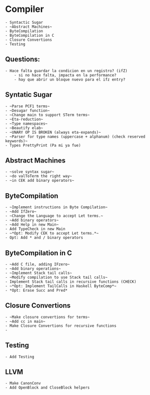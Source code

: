 # Compiler
	- Syntactic Sugar
	- ~Abstract Machines~
    - ByteCompilation
    - ByteCompilation in C
    - Closure Convertions
    - Testing
    
## Questions:
    - Hace falta guardar la condicion en un registro? (ifZ)
        - si no hace falta, impacta en la performance?
        - hay que abrir un bloque nuevo para el ifz entry?
    

## Syntatic Sugar
	- ~Parse PCF1 terms~
	- ~Desugar function~
	- ~Change main to support STerm terms~
	- ~Eta-reduction~
	- ~Type namespaces~
	- ~Beautify elab~
	- ~UNARY OP IS BROKEN (always eta-expands)~
	- ~Parser for type names (uppercase + alphanum) (check reserved keywords)~
    - Types PrettyPrint (Pa mi ya fue)


## Abstract Machines
	- ~solve syntax sugar~
	- ~do valToTerm the right way~
	- ~in CEK add binary operators~

## ByteCompilation
    - ~Implement instructions in Byte Compilation~
    - ~Add IfZero~
    - ~Change the Language to accept Let terms.~
    - ~Add binary operators~
    - ~Add Help in new Main~
    - Add TypeCheck in new Main
    - ~*Opt: Modify CEK to accept Let terms.*~
    - Opt: Add * and / binary operators

## ByteCompilation in C
    - ~Add C file, adding IFzero~
    - ~Add binary operations~
    - ~Implement Stack tail calls~
    - ~Modify compilation to use Stack tail calls~
    - Implement Stack tail calls in recursive functions (CHECK)
    - ~*Opt: Implement TailCalls in Haskell ByteComp*~
    - *Opt: Erase Succ and Pred* 

## Closure Convertions
    - ~Make closure convertions for terms~
    - ~Add cc in main~
    - Make Closure Convertions for recursive functions
    - 

## Testing
	- Add Testing

## LLVM
    - Make CanonConv
    - Add OpenBlock and CloseBlock helpers